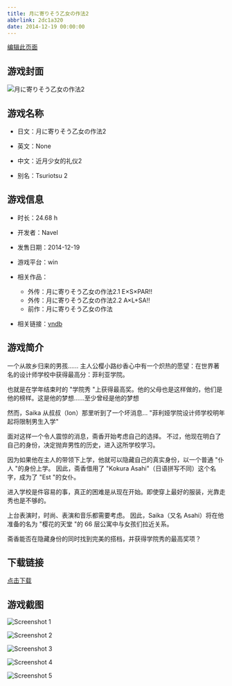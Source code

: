 ```yaml
---
title: 月に寄りそう乙女の作法2
abbrlink: 2dc1a320
date: 2014-12-19 00:00:00
---
```

[编辑此页面](https://github.com/ACG-3/ADV3-source/blob/main/source/_posts/games/%E6%9C%88%E3%81%AB%E5%AF%84%E3%82%8A%E3%81%9D%E3%81%86%E4%B9%99%E5%A5%B3%E3%81%AE%E4%BD%9C%E6%B3%952.md)

## 游戏封面

![月に寄りそう乙女の作法2](https://pan.timero.xyz/d/onedrive/img_lib_001/%E6%9C%88%E3%81%AB%E5%AF%84%E3%82%8A%E3%81%9D%E3%81%86%E4%B9%99%E5%A5%B3%E3%81%AE%E4%BD%9C%E6%B3%952_cover.avif)


## 游戏名称

- 日文：月に寄りそう乙女の作法2
- 英文：None
- 中文：近月少女的礼仪2

- 别名：Tsuriotsu 2


## 游戏信息

- 时长：24.68 h
- 开发者：Navel
- 发售日期：2014-12-19
- 游戏平台：win
- 相关作品：
   - 外传：月に寄りそう乙女の作法2.1 E×S×PAR!!
   - 外传：月に寄りそう乙女の作法2.2 A×L+SA!!
   - 前作：月に寄りそう乙女の作法

- 相关链接：[vndb](https://vndb.org/v15293)


## 游戏简介

一个从故乡归来的男孩......
主人公樱小路纱香心中有一个炽热的愿望：在世界著名的设计师学校中获得最高分：菲利亚学院。

也就是在学年结束时的 "学院秀 "上获得最高奖。他的父母也是这样做的，他们是他的榜样。这是他的梦想......至少曾经是他的梦想

然而，Saika 从叔叔（Ion）那里听到了一个坏消息...
"菲利娅学院设计师学校明年起将限制男生入学"

面对这样一个令人震惊的消息，斋香开始考虑自己的选择。
不过，他现在明白了自己的身份，决定抛弃男性的历史，进入这所学校学习。

因为如果他在主人的带领下上学，他就可以隐藏自己的真实身份，以一个普通 "仆人 "的身份上学。
因此，斋香借用了 "Kokura Asahi"（日语拼写不同）这个名字，成为了 "Est "的女仆。

进入学校是件容易的事，真正的困难是从现在开始。即使穿上最好的服装，光靠走秀也是不够的。

上台表演时，时尚、表演和音乐都需要考虑。
因此，Saika（又名 Asahi）将在他准备的名为 "樱花的天堂 "的 66 层公寓中与女孩们拉近关系。

斋香能否在隐藏身份的同时找到完美的搭档，并获得学院秀的最高奖项？




## 下载链接

[点击下载](https://pan.timero.xyz/onedrive/adv_lib_001/%E6%9C%88%E3%81%AB%E5%AF%84%E3%82%8A%E3%81%9D%E3%81%86%E4%B9%99%E5%A5%B3%E3%81%AE%E4%BD%9C%E6%B3%952)


## 游戏截图


![Screenshot 1](https://pan.timero.xyz/d/onedrive/img_lib_001/%E6%9C%88%E3%81%AB%E5%AF%84%E3%82%8A%E3%81%9D%E3%81%86%E4%B9%99%E5%A5%B3%E3%81%AE%E4%BD%9C%E6%B3%952_Screenshot_1.avif)

![Screenshot 2](https://pan.timero.xyz/d/onedrive/img_lib_001/%E6%9C%88%E3%81%AB%E5%AF%84%E3%82%8A%E3%81%9D%E3%81%86%E4%B9%99%E5%A5%B3%E3%81%AE%E4%BD%9C%E6%B3%952_Screenshot_2.avif)

![Screenshot 3](https://pan.timero.xyz/d/onedrive/img_lib_001/%E6%9C%88%E3%81%AB%E5%AF%84%E3%82%8A%E3%81%9D%E3%81%86%E4%B9%99%E5%A5%B3%E3%81%AE%E4%BD%9C%E6%B3%952_Screenshot_3.avif)

![Screenshot 4](https://pan.timero.xyz/d/onedrive/img_lib_001/%E6%9C%88%E3%81%AB%E5%AF%84%E3%82%8A%E3%81%9D%E3%81%86%E4%B9%99%E5%A5%B3%E3%81%AE%E4%BD%9C%E6%B3%952_Screenshot_4.avif)

![Screenshot 5](https://pan.timero.xyz/d/onedrive/img_lib_001/%E6%9C%88%E3%81%AB%E5%AF%84%E3%82%8A%E3%81%9D%E3%81%86%E4%B9%99%E5%A5%B3%E3%81%AE%E4%BD%9C%E6%B3%952_Screenshot_5.avif)

